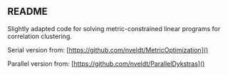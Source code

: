 ## README

Slightly adapted code for solving metric-constrained linear programs for correlation clustering.

Serial version from: [https://github.com/nveldt/MetricOptimization]()

Parallel version from: [https://github.com/nveldt/ParallelDykstras]()